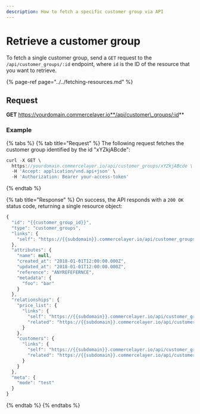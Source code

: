```yaml
---
description: How to fetch a specific customer group via API
---
```


# Retrieve a customer group

To fetch a single customer group, send a `GET` request to the `/api/customer_groups/:id` endpoint, where `id` is the ID of the resource that you want to retrieve.

{% page-ref page="../../fetching-resources.md" %}

## Request

**GET** https://yourdomain.commercelayer.io**/api/customer\_groups/:id**

### **Example**

{% tabs %}
{% tab title="Request" %}
The following request fetches the customer group identified by the id "xYZkjABcde":

```javascript
curl -X GET \
  https://yourdomain.commercelayer.io/api/customer_groups/xYZkjABcde \
  -H 'Accept: application/vnd.api+json' \
  -H 'Authorization: Bearer your-access-token'
```
{% endtab %}

{% tab title="Response" %}
On success, the API responds with a `200 OK` status code, returning a single resource object:

```javascript
{
  "id": "{{customer_group_id}}",
  "type": "customer_groups",
  "links": {
    "self": "https://{{subdomain}}.commercelayer.io/api/customer_groups/{{customer_group_id}}"
  },
  "attributes": {
    "name": null,
    "created_at": "2018-01-01T12:00:00.000Z",
    "updated_at": "2018-01-01T12:00:00.000Z",
    "reference": "ANYREFEFERNCE",
    "metadata": {
      "foo": "bar"
    }
  },
  "relationships": {
    "price_list": {
      "links": {
        "self": "https://{{subdomain}}.commercelayer.io/api/customer_groups/{{customer_group_id}}/relationships/price_list",
        "related": "https://{{subdomain}}.commercelayer.io/api/customer_groups/{{customer_group_id}}/price_list"
      }
    },
    "customers": {
      "links": {
        "self": "https://{{subdomain}}.commercelayer.io/api/customer_groups/{{customer_group_id}}/relationships/customers",
        "related": "https://{{subdomain}}.commercelayer.io/api/customer_groups/{{customer_group_id}}/customers"
      }
    }
  },
  "meta": {
    "mode": "test"
  }
}
```
{% endtab %}
{% endtabs %}

